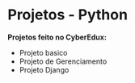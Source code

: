 # Projetos - Python

**Projetos feito no CyberEdux:**

- Projeto basico
- Projeto de Gerenciamento
- Projeto Django
